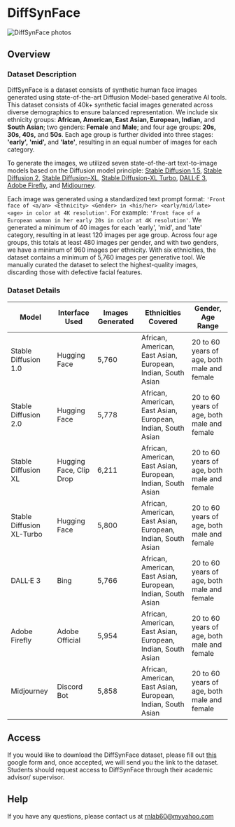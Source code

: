 # DiffSynFace
![DiffSynFace photos](https://github.com/user-attachments/assets/c6895417-76a5-41ce-a403-b7309d889e78)


## Overview
### Dataset Description

DiffSynFace is a dataset consists of synthetic human face images generated using state-of-the-art Diffusion Model-based generative AI tools. This dataset consists of 40k+ synthetic facial images generated across diverse demographics to ensure balanced representation. We include six ethnicity groups: **African, American, East Asian, European, Indian,** and **South Asian**; two genders: **Female** and **Male**; and four age groups: **20s, 30s, 40s,** and **50s**. Each age group is further divided into three stages: **'early', 'mid',** and **'late'**, resulting in an equal number of images for each category.

To generate the images, we utilized seven state-of-the-art text-to-image models based on the Diffusion model principle: [Stable Diffusion 1.5](https://huggingface.co/runwayml/stable-diffusion-v1-5), [Stable Diffusion 2](https://huggingface.co/stabilityai/stable-diffusion-2), [Stable Diffusion-XL](https://huggingface.co/stabilityai/stable-diffusion-xl-base-1.0), [Stable Diffusion-XL Turbo](https://huggingface.co/stabilityai/sdxl-turbo), [DALL·E 3](https://www.bing.com/images/create), [Adobe Firefly](https://firefly.adobe.com), and [Midjourney](https://www.midjourney.com).

Each image was generated using a standardized text prompt format: `'Front face of <a/an> <Ethnicity> <Gender> in <his/her> <early/mid/late> <age> in color at 4K resolution'`. For example: `'Front face of a European woman in her early 20s in color at 4K resolution'`. 
We generated a minimum of 40 images for each 'early', 'mid', and 'late' category, resulting in at least 120 images per age group. Across four age groups, this totals at least 480 images per gender, and with two genders, we have a minimum of 960 images per ethnicity. With six ethnicities, the dataset contains a minimum of 5,760 images per generative tool. We manually curated the dataset to select the highest-quality images, discarding those with defective facial features.
### Dataset Details

| Model                      | Interface Used                | Images Generated | Ethnicities Covered                                  | Gender, Age Range                       |
|----------------------------|-------------------------------|------------------|------------------------------------------------------|-----------------------------------------|
| Stable Diffusion 1.0       | Hugging Face                  | 5,760            | African, American, East Asian, European, Indian, South Asian | 20 to 60 years of age, both male and female |
| Stable Diffusion 2.0       | Hugging Face                  | 5,778            | African, American, East Asian, European, Indian, South Asian | 20 to 60 years of age, both male and female |
| Stable Diffusion XL        | Hugging Face, Clip Drop        | 6,211            | African, American, East Asian, European, Indian, South Asian | 20 to 60 years of age, both male and female |
| Stable Diffusion XL-Turbo  | Hugging Face                  | 5,800            | African, American, East Asian, European, Indian, South Asian | 20 to 60 years of age, both male and female |
| DALL·E 3                   | Bing                          | 5,766            | African, American, East Asian, European, Indian, South Asian | 20 to 60 years of age, both male and female |
| Adobe Firefly              | Adobe Official                | 5,954            | African, American, East Asian, European, Indian, South Asian | 20 to 60 years of age, both male and female |
| Midjourney                 | Discord Bot                   | 5,858            | African, American, East Asian, European, Indian, South Asian | 20 to 60 years of age, both male and female |






## Access


If you would like to download the DiffSynFace dataset, please fill out [this](https://docs.google.com/forms/d/1GIFmg3hzOK5jbz3S6CnNzhS-1iYyar3zsnpigy35qNI/edit) google form and, once accepted, we will send you the link to the dataset.
Students should request access to DiffSynFace through their academic advisor/ supervisor.

## Help

If you have any questions, please contact us at rnlab60@myyahoo.com
